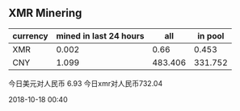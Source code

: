 ## XMR Minering

|currency|mined in last 24 hours|all|in pool|
|---|---|---|---|
|XMR|0.002|0.66|0.453|
|CNY|1.099|483.406|331.752|

今日美元对人民币 6.93	今日xmr对人民币732.04


2018-10-18 00:40